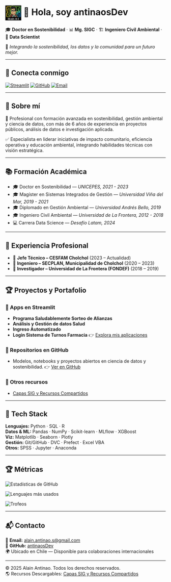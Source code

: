 # <img src="Gemini_Generated_Image_ay0gx6ay0gx6ay0g.png" alt="icono animado" width="50" style="vertical-align: middle;"/> 👋 Hola, soy **antinaosDev**

🎓 **Doctor en Sostenibilidad** · 📊 **Mg. SIGC** · 🏗️ **Ingeniero Civil Ambiental** · 🧪 **Data Scientist**

🌱 *Integrando la sostenibilidad, los datos y la comunidad para un futuro mejor.*

---

## 🔗 Conecta conmigo
[![Streamlit](https://img.shields.io/badge/Streamlit%20Apps-FF4B4B?logo=streamlit&logoColor=white)](https://share.streamlit.io/user/antinaosdev)
[![GitHub](https://img.shields.io/badge/GitHub-100000?logo=github&logoColor=white)](https://github.com/antinaosDev)
[![Email](https://img.shields.io/badge/Email-alain.antinao.s%40gmail.com-informational)](mailto:alain.antinao.s@gmail.com)

---

## 🧭 Sobre mí

💬 Profesional con formación avanzada en sostenibilidad, gestión ambiental y ciencia de datos, con más de 6 años de experiencia en proyectos públicos, análisis de datos e investigación aplicada.

✅ Especialista en liderar iniciativas de impacto comunitario, eficiencia operativa y educación ambiental, integrando habilidades técnicas con visión estratégica.

---

## 📚 Formación Académica

* 🎓 Doctor en Sostenibilidad — *UNICEPES, 2021 - 2023*
* 🎓 Magíster en Sistemas Integrados de Gestión — *Universidad Viña del Mar, 2019 - 2021*
* 🎓 Diplomado en Gestión Ambiental — *Universidad Andrés Bello, 2019*
* 🎓 Ingeniero Civil Ambiental — *Universidad de La Frontera, 2012 - 2018*
* 💻 Carrera Data Science — *Desafío Latam, 2024*

---

## 💼 Experiencia Profesional

* 🔽 **Jefe Técnico – CESFAM Cholchol** (2023 – Actualidad)
* 🔽 **Ingeniero – SECPLAN, Municipalidad de Cholchol** (2020 – 2023)
* 🔽 **Investigador – Universidad de La Frontera (FONDEF)** (2018 – 2019)

---

## 🏆 Proyectos y Portafolio

### 🚀 Apps en Streamlit

* **Programa Saludablemente Sorteo de Alianzas**
* **Análisis y Gestión de datos Salud**
* **Ingreso Automatizado**
* **Login Sistema de Turnos Farmacia**
  👉 [Explora mis aplicaciones](https://share.streamlit.io/user/antinaosdev)

### 📂 Repositorios en GitHub

* Modelos, notebooks y proyectos abiertos en ciencia de datos y sostenibilidad.
  👉 [Ver en GitHub](https://github.com/antinaosDev)

### 📜 Otros recursos

* [Capas SIG y Recursos Compartidos](https://www.notion.so/Capas-SIG-y-Recursos-Compartidos-1d80a081d9a98019b26be783c4babe30?pvs=21)

---

## 🧰 Tech Stack

**Lenguajes:** Python · SQL · R  
**Datos & ML:** Pandas · NumPy · Scikit-learn · MLflow · XGBoost  
**Viz:** Matplotlib · Seaborn · Plotly  
**Gestión:** Git/GitHub · DVC · Prefect · Excel VBA  
**Otros:** SPSS · Jupyter · Anaconda  

---

## 🏆 Métricas

![Estadísticas de GitHub](https://github-readme-stats.vercel.app/api?username=antinaosDev&show_icons=true&hide_border=true&count_private=true&include_all_commits=true&theme=radical)

![Lenguajes más usados](https://github-readme-stats.vercel.app/api/top-langs/?username=antinaosDev&layout=compact&hide_border=true&theme=radical)

![Trofeos](https://github-profile-trophy.vercel.app/?username=antinaosDev&theme=onedark&no-frame=true&column=4)

---

## 📬 Contacto

📧 **Email:** [alain.antinao.s@gmail.com](mailto:alain.antinao.s@gmail.com)  
💼 **GitHub:** [antinaosDev](https://github.com/antinaosDev)  
🌍 Ubicado en Chile — Disponible para colaboraciones internacionales  

---

© 2025 Alain Antinao. Todos los derechos reservados.  
🌎 Recursos Descargables: [Capas SIG y Recursos Compartidos](https://www.notion.so/Capas-SIG-y-Recursos-Compartidos-1d80a081d9a98019b26be783c4babe30?pvs=21)
